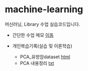 # machine-learning
머신러닝, Library 수업 실습코드입니다.

- 간단한 수업 메모 [이동](https://github.com/juheefatal/ML_LIB_CLASS/tree/main/class%20writing)

- 개인복습기록(실습 및 이론학습)
  * PCA_유방암dataset [html](https://juheefatal.github.io/machine-learning/self-study/0816_PCA_%EC%9C%A0%EB%B0%A9%EC%95%94dataset.html)
  * PCA 내용정리 [txt](https://github.com/juheefatal/machine-learning/blob/main/self-study/0816self_%EB%B9%84%EC%A7%80%EB%8F%84%ED%95%99%EC%8A%B5_PCA.txt)
